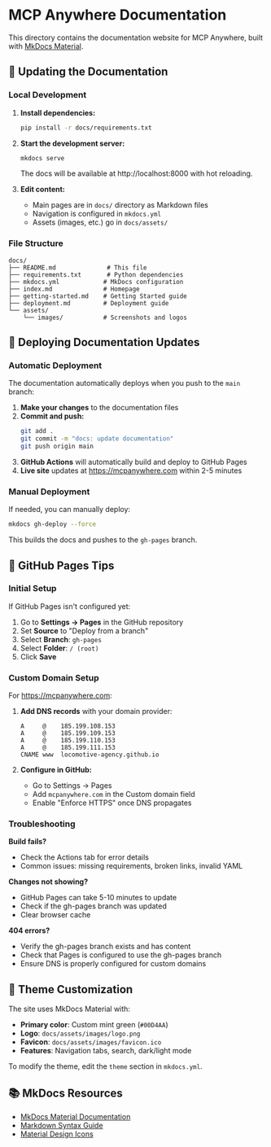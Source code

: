 # MCP Anywhere Documentation

This directory contains the documentation website for MCP Anywhere, built with [MkDocs Material](https://squidfunk.github.io/mkdocs-material/).

## 📝 Updating the Documentation

### Local Development

1. **Install dependencies:**
   ```bash
   pip install -r docs/requirements.txt
   ```

2. **Start the development server:**
   ```bash
   mkdocs serve
   ```
   The docs will be available at http://localhost:8000 with hot reloading.

3. **Edit content:**
   - Main pages are in `docs/` directory as Markdown files
   - Navigation is configured in `mkdocs.yml`
   - Assets (images, etc.) go in `docs/assets/`

### File Structure

```
docs/
├── README.md              # This file
├── requirements.txt       # Python dependencies
├── mkdocs.yml            # MkDocs configuration
├── index.md              # Homepage
├── getting-started.md    # Getting Started guide
├── deployment.md         # Deployment guide
└── assets/
    └── images/           # Screenshots and logos
```

## 🚀 Deploying Documentation Updates

### Automatic Deployment

The documentation automatically deploys when you push to the `main` branch:

1. **Make your changes** to the documentation files
2. **Commit and push:**
   ```bash
   git add .
   git commit -m "docs: update documentation"
   git push origin main
   ```
3. **GitHub Actions** will automatically build and deploy to GitHub Pages
4. **Live site** updates at https://mcpanywhere.com within 2-5 minutes

### Manual Deployment

If needed, you can manually deploy:

```bash
mkdocs gh-deploy --force
```

This builds the docs and pushes to the `gh-pages` branch.

## 📖 GitHub Pages Tips

### Initial Setup

If GitHub Pages isn't configured yet:

1. Go to **Settings → Pages** in the GitHub repository
2. Set **Source** to "Deploy from a branch"  
3. Select **Branch**: `gh-pages`
4. Select **Folder**: `/ (root)`
5. Click **Save**

### Custom Domain Setup

For https://mcpanywhere.com:

1. **Add DNS records** with your domain provider:
   ```
   A     @    185.199.108.153
   A     @    185.199.109.153  
   A     @    185.199.110.153
   A     @    185.199.111.153
   CNAME www  locomotive-agency.github.io
   ```

2. **Configure in GitHub:**
   - Go to Settings → Pages
   - Add `mcpanywhere.com` in the Custom domain field
   - Enable "Enforce HTTPS" once DNS propagates

### Troubleshooting

**Build fails?**
- Check the Actions tab for error details
- Common issues: missing requirements, broken links, invalid YAML

**Changes not showing?**
- GitHub Pages can take 5-10 minutes to update
- Check if the gh-pages branch was updated
- Clear browser cache

**404 errors?**
- Verify the gh-pages branch exists and has content
- Check that Pages is configured to use the gh-pages branch
- Ensure DNS is properly configured for custom domains

## 🎨 Theme Customization

The site uses MkDocs Material with:
- **Primary color**: Custom mint green (`#00D4AA`)
- **Logo**: `docs/assets/images/logo.png`
- **Favicon**: `docs/assets/images/favicon.ico`
- **Features**: Navigation tabs, search, dark/light mode

To modify the theme, edit the `theme` section in `mkdocs.yml`.

## 📚 MkDocs Resources

- [MkDocs Material Documentation](https://squidfunk.github.io/mkdocs-material/)
- [Markdown Syntax Guide](https://www.markdownguide.org/basic-syntax/)
- [Material Design Icons](https://materialdesignicons.com/)